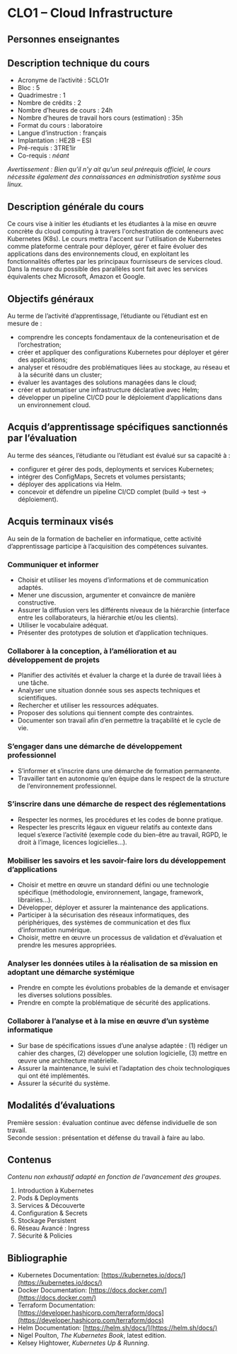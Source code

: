 # CLO1 – Cloud Infrastructure

## Personnes enseignantes

<!-- Partie générée automatiquement -->

## Description technique du cours

* Acronyme de l’activité : 5CLO1r
* Bloc : 5
* Quadrimestre : 1
* Nombre de crédits : 2
* Nombre d’heures de cours : 24h
* Nombre d’heures de travail hors cours (estimation) : 35h
* Format du cours : laboratoire
* Langue d’instruction : français
* Implantation : HE2B – ESI
* Pré-requis : 3TRE1ir
* Co-requis : *néant*

_Avertissement : Bien qu'il n'y ait qu'un seul prérequis officiel, le cours nécessite également des connaissances en administration système sous linux._

## Description générale du cours

Ce cours vise à initier les étudiants et les étudiantes à la mise en œuvre concrète du cloud computing à travers l'orchestration de conteneurs avec Kubernetes (K8s). Le cours mettra l'accent sur l'utilisation de Kubernetes comme plateforme centrale pour déployer, gérer et faire évoluer des applications dans des environnements cloud, en exploitant les fonctionnalités offertes par les principaux fournisseurs de services cloud. Dans la mesure du possible des parallèles sont fait avec les services équivalents chez Microsoft, Amazon et Google.

## Objectifs généraux

Au terme de l’activité d’apprentissage, l’étudiante ou l’étudiant est en mesure de :

* comprendre les concepts fondamentaux de la conteneurisation et de l’orchestration;
* créer et appliquer des configurations Kubernetes pour déployer et gérer des applications;
* analyser et résoudre des problématiques liées au stockage, au réseau et à la sécurité dans un cluster;
* évaluer les avantages des solutions managées dans le cloud;
* créer et automatiser une infrastructure déclarative avec Helm;
* développer un pipeline CI/CD pour le déploiement d’applications dans un environnement cloud.

## Acquis d’apprentissage spécifiques sanctionnés par l’évaluation

Au terme des séances, l’étudiante ou l’étudiant est évalué sur sa capacité à :

* configurer et gérer des pods, deployments et services Kubernetes;
* intégrer des ConfigMaps, Secrets et volumes persistants;
* déployer des applications via Helm. 
* concevoir et défendre un pipeline CI/CD complet (build → test → déploiement).

## Acquis terminaux visés

Au sein de la formation de bachelier en informatique, cette activité d’apprentissage participe à l’acquisition des compétences suivantes.

### Communiquer et informer

- Choisir et utiliser les moyens d’informations et de communication adaptés.
- Mener une discussion, argumenter et convaincre de manière constructive.
- Assurer la diffusion vers les différents niveaux de la hiérarchie (interface entre les collaborateurs, la hiérarchie et/ou les clients).
- Utiliser le vocabulaire adéquat.
- Présenter des prototypes de solution et d’application techniques.

### Collaborer à la conception, à l’amélioration et au développement de projets

- Planifier des activités et évaluer la charge et la durée de travail liées à une tâche.
- Analyser une situation donnée sous ses aspects techniques et scientifiques.
- Rechercher et utiliser les ressources adéquates.
- Proposer des solutions qui tiennent compte des contraintes.
- Documenter son travail afin d’en permettre la traçabilité et le cycle de vie.

### S’engager dans une démarche de développement professionnel

- S’informer et s’inscrire dans une démarche de formation permanente.
- Travailler tant en autonomie qu’en équipe dans le respect de la structure de l’environnement professionnel.

### S’inscrire dans une démarche de respect des réglementations

- Respecter les normes, les procédures et les codes de bonne pratique.
- Respecter les prescrits légaux en vigueur relatifs au contexte dans lequel s’exerce l’activité (exemple code du bien-être au travail, RGPD, le droit à l’image, licences logicielles…).

### Mobiliser les savoirs et les savoir-faire lors du développement d’applications

- Choisir et mettre en œuvre un standard défini ou une technologie spécifique (méthodologie, environnement, langage, framework, librairies…).
- Développer, déployer et assurer la maintenance des applications.
- Participer à la sécurisation des réseaux informatiques, des périphériques, des systèmes de communication et des flux d’information numérique.
- Choisir, mettre en œuvre un processus de validation et d’évaluation et prendre les mesures appropriées.

### Analyser les données utiles à la réalisation de sa mission en adoptant une démarche systémique

- Prendre en compte les évolutions probables de la demande et envisager les diverses solutions possibles.
- Prendre en compte la problématique de sécurité des applications.

### Collaborer à l’analyse et à la mise en œuvre d’un système informatique

- Sur base de spécifications issues d’une analyse adaptée : (1) rédiger un cahier des charges, (2) développer une solution logicielle, (3) mettre en œuvre une architecture matérielle.
- Assurer la maintenance, le suivi et l’adaptation des choix technologiques qui ont été implémentés.
- Assurer la sécurité du système.



## Modalités d’évaluations

Première session : évaluation continue avec défense individuelle de son travail.  
Seconde session : présentation et défense du travail à faire au labo. 

## Contenus

_Contenu non exhaustif adapté en fonction de l'avancement des groupes._

1. Introduction à Kubernetes
2. Pods & Deployments
3. Services & Découverte
4. Configuration & Secrets
5. Stockage Persistent
6. Réseau Avancé : Ingress
7. Sécurité & Policies


## Bibliographie

* Kubernetes Documentation: [https://kubernetes.io/docs/](https://kubernetes.io/docs/)
* Docker Documentation: [https://docs.docker.com/](https://docs.docker.com/)
* Terraform Documentation: [https://developer.hashicorp.com/terraform/docs](https://developer.hashicorp.com/terraform/docs)
* Helm Documentation: [https://helm.sh/docs/](https://helm.sh/docs/)
* Nigel Poulton, *The Kubernetes Book*, latest edition.
* Kelsey Hightower, *Kubernetes Up & Running*.
